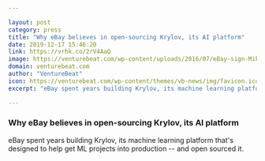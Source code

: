 ```yaml
---

layout: post
category: press
title: "Why eBay believes in open-sourcing Krylov, its AI platform"
date: 2019-12-17 15:46:20
link: https://vrhk.co/2rV4AaQ
image: https://venturebeat.com/wp-content/uploads/2016/07/eBay-sign-Mike-Knell-Flickr.jpg?w=1200&strip=all
domain: venturebeat.com
author: "VentureBeat"
icon: https://venturebeat.com/wp-content/themes/vb-news/img/favicon.ico
excerpt: "eBay spent years building Krylov, its machine learning platform that's designed to help get ML projects into production -- and open sourced it."

---
```


### Why eBay believes in open-sourcing Krylov, its AI platform

eBay spent years building Krylov, its machine learning platform that's designed to help get ML projects into production -- and open sourced it.